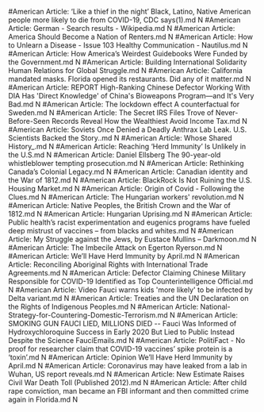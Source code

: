 #American
Article: ‘Like a thief in the night’ Black, Latino, Native American people more likely to die from COVID-19, CDC says(1).md N
#American
Article: German - Search results - Wikipedia.md N
#American
Article: America Should Become a Nation of Renters.md N
#American
Article: How to Unlearn a Disease - Issue 103 Healthy Communication - Nautilus.md N
#American
Article: How America’s Weirdest Guidebooks Were Funded by the Government.md N
#American
Article: Building International Solidarity Human Relations for Global Struggle.md N
#American
Article: California mandated masks. Florida opened its restaurants. Did any of it matter.md N
#American
Article: REPORT High-Ranking Chinese Defector Working With DIA Has 'Direct Knowledge' of China's Bioweapons Program—and It's Very Bad.md N
#American
Article: The lockdown effect A counterfactual for Sweden.md N
#American
Article: The Secret IRS Files Trove of Never-Before-Seen Records Reveal How the Wealthiest Avoid Income Tax.md N
#American
Article: Soviets Once Denied a Deadly Anthrax Lab Leak. U.S. Scientists Backed the Story..md N
#American
Article: Whose Shared History_.md N
#American
Article: Reaching ‘Herd Immunity’ Is Unlikely in the U.S.md N
#American
Article: Daniel Ellsberg The 90-year-old whistleblower tempting prosecution.md N
#American
Article: Rethinking Canada’s Colonial Legacy.md N
#American
Article: Canadian identity and the War of 1812.md N
#American
Article: BlackRock Is Not Ruining the U.S. Housing Market.md N
#American
Article: Origin of Covid - Following the Clues.md N
#American
Article: The Hungarian workers' revolution.md N
#American
Article: Native Peoples, the British Crown and the War of 1812.md N
#American
Article: Hungarian Uprising.md N
#American
Article: Public health’s racist experimentation and eugenics programs have fueled deep mistrust of vaccines – from blacks and whites.md N
#American
Article: My Struggle against the Jews, by Eustace Mullins – Darkmoon.md N
#American
Article: The Imbecile Attack on Egerton Ryerson.md N
#American
Article: We’ll Have Herd Immunity by April.md N
#American
Article: Reconciling Aboriginal Rights with International Trade Agreements.md N
#American
Article: Defector Claiming Chinese Military Responsible for COVID-19 Identified as Top Counterintelligence Official.md N
#American
Article: Video Fauci warns kids 'more likely' to be infected by Delta variant.md N
#American
Article: Treaties and the UN Declaration on the Rights of Indigenous Peoples.md N
#American
Article: National-Strategy-for-Countering-Domestic-Terrorism.md N
#American
Article: SMOKING GUN FAUCI LIED, MILLIONS DIED -- Fauci Was Informed of Hydroxychloroquine Success in Early 2020 But Lied to Public Instead Despite the Science FauciEmails.md N
#American
Article: PolitiFact - No proof for researcher claim that COVID-19 vaccines’ spike protein is a ‘toxin’.md N
#American
Article: Opinion  We’ll Have Herd Immunity by April.md N
#American
Article: Coronavirus may have leaked from a lab in Wuhan, US report reveals.md N
#American
Article: New Estimate Raises Civil War Death Toll (Published 2012).md N
#American
Article: After child rape conviction, man became an FBI informant and then committed crime again in Florida.md N

